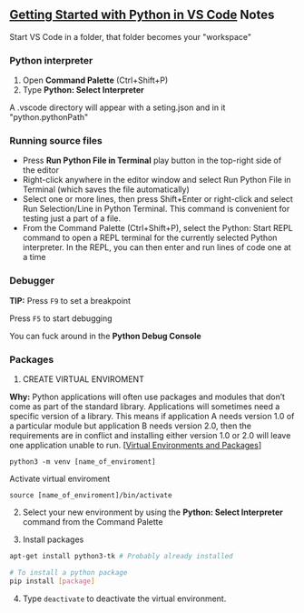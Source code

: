 
## [Getting Started with Python in VS Code](https://code.visualstudio.com/docs/python/python-tutorial) Notes

Start VS Code in a folder, that folder becomes your "workspace"

### Python interpreter

1. Open **Command Palette** (Ctrl+Shift+P)
2. Type **Python: Select Interpreter**

A .vscode directory will appear with a seting.json and in it "python.pythonPath"

### Running source files

- Press **Run Python File in Terminal** play button in the top-right side of the editor
- Right-click anywhere in the editor window and select Run Python File in Terminal (which saves the file automatically)
- Select one or more lines, then press Shift+Enter or right-click and select Run Selection/Line in Python Terminal. This command is convenient for testing just a part of a file.
- From the Command Palette (Ctrl+Shift+P), select the Python: Start REPL command to open a REPL terminal for the currently selected Python interpreter. In the REPL, you can then enter and run lines of code one at a time

### Debugger

**TIP:** Press `F9` to set a breakpoint

Press `F5` to start debugging

You can fuck around in the **Python Debug Console**

### Packages

1. CREATE VIRTUAL ENVIROMENT 

**Why:** Python applications will often use packages and modules that don’t come as part of the standard library. Applications will sometimes need a specific version of a library. This means if application A needs version 1.0 of a particular module but application B needs version 2.0, then the requirements are in conflict and installing either version 1.0 or 2.0 will leave one application unable to run. [[Virtual Environments and Packages](https://docs.python.org/3/tutorial/venv.html#introduction)]

```shell
python3 -m venv [name_of_enviroment]
```
Activate virtual enviroment

```shell
source [name_of_enviroment]/bin/activate
```

2. Select your new environment by using the **Python: Select Interpreter** command from the Command Palette

3. Install packages

```bash
apt-get install python3-tk # Probably already installed

# To install a python package
pip install [package]
```

4. Type `deactivate` to deactivate the virtual environment.
